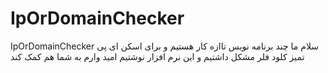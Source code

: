 # IpOrDomainChecker
IpOrDomainChecker
سلام ما چند برنامه نویس تاازه کار هستیم و برای اسکن ای پی تمیز کلود فلر مشکل داشتیم و این نرم افزار نوشتیم
امید وارم به شما هم کمک کند

